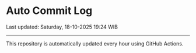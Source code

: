 # Auto Commit Log

Last updated: Saturday, 18-10-2025 19:24 WIB

---

This repository is automatically updated every hour using GitHub Actions.
